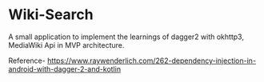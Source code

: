 # Wiki-Search
A small application to implement the learnings of dagger2 with okhttp3, MediaWiki Api in MVP architecture.

Reference-
https://www.raywenderlich.com/262-dependency-injection-in-android-with-dagger-2-and-kotlin
